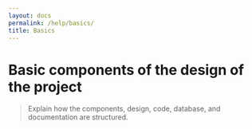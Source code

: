 ```yaml
---
layout: docs
permalink: /help/basics/
title: Basics
---
```


# Basic components of the design of the project
> Explain how the components, design, code, database, and documentation are structured. 
